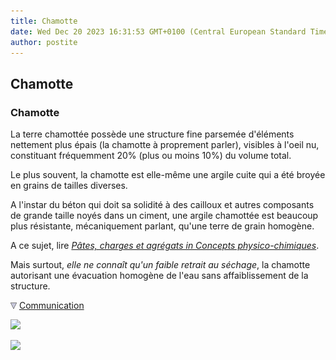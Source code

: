 ```yaml
---
title: Chamotte
date: Wed Dec 20 2023 16:31:53 GMT+0100 (Central European Standard Time)
author: postite
---
```


## Chamotte
### Chamotte
 La terre chamottée possède une structure fine parsemée d'éléments nettement plus épais (la chamotte à proprement parler), visibles à l'oeil nu, constituant fréquemment 20% (plus ou moins 10%) du volume total.

Le plus souvent, la chamotte est elle-même une argile cuite qui a été broyée en grains de tailles diverses.

A l'instar du béton qui doit sa solidité à des cailloux et autres composants de grande taille noyés dans un ciment, une argile chamottée est beaucoup plus résistante, mécaniquement parlant, qu'une terre de grain homogène.

A ce sujet, lire _[Pâtes, charges et agrégats in Concepts physico-chimiques](pateschargesagreg.html)_.

Mais surtout, _elle ne connaît qu'un faible retrait au séchage_, la chamotte autorisant une évacuation homogène de l'eau sans affaiblissement de la structure.



![](images/flechebas.gif) [Communication](http://www.artrealite.com/annonceurs.htm) 

[![](https://cbonvin.fr/sites/regie.artrealite.com/visuels/campagne1.png)](index-2.html#20131014)

![](https://cbonvin.fr/sites/regie.artrealite.com/visuels/campagne2.png)